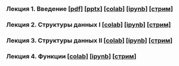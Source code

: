 ### Лекция 1. Введение [[pdf]](./lecture_01/presentation.pdf) [[pptx]](./lecture_01/presentation.pptx) [[colab]](https://colab.research.google.com/drive/1Kx8iljVNfGjR3pAGK9NO0Ks7-xaXsZ0i?usp=sharing) [[ipynb]](./lecture_01/lecture1.ipynb) [[стрим]](https://youtu.be/cFZsY2RfltE) 

### Лекция 2. Структуры данных I [[colab]](https://colab.research.google.com/drive/1vStmOSAN-Ze14P5DwIx53n1mc6JgQ_R5?usp=sharing) [[ipynb]](./lecture_02/lecture2.ipynb) [[стрим]](https://youtu.be/Mskp-bN8_dk) 

### Лекция 3. Структуры данных II [[colab]](https://colab.research.google.com/drive/1JEme-RaZovLT_1kR1L6OebdWtMqSJw6U?usp=sharing) [[ipynb]](./lecture_03/lecture3.ipynb) [[стрим]](https://youtu.be/irXHf0tI9eQ) 

### Лекция 4. Функции [[colab]](https://colab.research.google.com/drive/1FIuGk2SH5FdQgzvgprq4iTqGcNtBRn2-?usp=sharing) [[ipynb]](./lecture_04/lecture4.ipynb) [[стрим]](https://youtu.be/k7pPaE0PmPA) 


